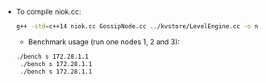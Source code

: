 - To compile niok.cc:

  ```bash
  g++ -std=c++14 niok.cc GossipNode.cc ../kvstore/LevelEngine.cc -o niok -lcpisync -lntl -lpthread -lgmp -lcppunit -lleveldb -ltacopie
  ```

  - Benchmark usage (run one nodes 1, 2 and 3):
   ```bash
   ./bench s 172.28.1.1
    ./bench s 172.28.1.1
    ./bench s 172.28.1.1
   ```
